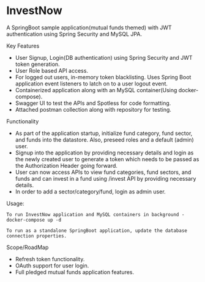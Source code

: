 # InvestNow

A SpringBoot sample application(mutual funds themed) with JWT authentication using Spring Security and MySQL JPA. 

Key Features

- User Signup, Login(DB authentication) using Spring Security and JWT token generation. 
- User Role based API access.
- For logged out users, in-memory token blacklisting. Uses Spring Boot application event listeners to latch on to a user logout event.
- Containerized application along with an MySQL container(Using docker-compose).
- Swagger UI to test the APIs and Spotless for code formatting.
- Attached postman collection along with repository for testing.

Functionality

- As part of the application startup, initialize fund category, fund sector, and funds into the datastore. Also, preseed roles and a default (admin) user.
- Signup into the application by providing necessary details and login as the newly created user to generate a token which needs to be passed as the Authorization Header going forward.
- User can now access APIs to view fund categories, fund sectors, and funds and can invest in a fund using /invest API by providing necessary details.
- In order to add a sector/category/fund, login as admin user.  

Usage:

```
To run InvestNow application and MySQL containers in background -
docker-compose up -d

To run as a standalone SpringBoot application, update the database connection properties.
```

Scope/RoadMap

- Refresh token functionality.
- OAuth support for user login.
- Full pledged mutual funds application features.
